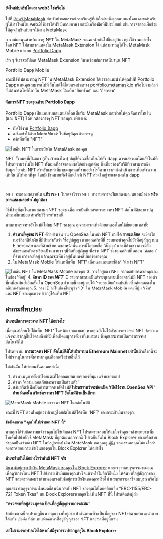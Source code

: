 
#### ยังใหม่กับคริปโตและ web3 ใช่หรือไม่


ไปที่ [เรียนรู้ MetaMask](https://learn.metamask.io/) สำหรับประสบการณ์การเรียนรู้ที่เข้าใจง่ายซึ่งออกแบบมาโดยเฉพาะสำหรับผู้ใช้งานใหม่ใน web3ใช้งานได้ฟรี มีหลายภาษา และมีเครื่องมือที่มีประโยชน์ เช่น การจำลองเพื่อช่วยให้คุณคุ้นชินกับการใช้งาน MetaMask



การสนับสนุนสำหรับการดู NFT ใน MetaMask จะแตกต่างกันไปขึ้นอยู่กับว่าคุณใช้งานอย่างไร โดย NFT ไม่สามารถแสดงใน MetaMask Extension ได้ แต่สามารถดูได้ใน MetaMask Mobile และบน [Portfolio Dapp](https://portfolio.metamask.io).


เร็ว ๆ นี้เราจะอัปเดต MetaMask Extension ที่มาพร้อมกับการสนับสนุน NFT




Portfolio Dapp Mobile


ขณะนี้ยังไม่สามารถดู NFT ใน MetaMask Extension ได้เราขอแนะนำให้คุณไปที่ Portfolio Dapp แทนคุณสามารถไปที่เว็บไซต์ได้โดยตรงผ่านทาง [portfolio.metamask.io](https://portfolio.metamask.io) หรือไปตามลิงก์ 'ไซต์พอร์ตโฟลิโอ' ใน MetaMask ใต้แท็บ 'สินทรัพย์' และ 'กิจกรรม'


#### จัดการ NFT ของคุณด้วย Portfolio Dapp


Portfolio Dapp เป็นแอปแบบสแตนด์อโลนที่เสริม MetaMask และช่วยให้คุณจัดการโทเค็น (และ NFT) ได้หากต้องการดู NFT ของคุณ เพียงแค่:


* เปิดใช้งาน [Portfolio Dapp](https://portfolio.metamask.io/)
* ลงชื่อเข้าใช้ด้วย MetaMask ในที่อยู่ที่คุณต้องการดู
* คลิกที่แท็บ "NFT"


![โทเค็น NFT ในกระเป๋าเงิน MetaMask ของคุณ](https://support.metamask.io/hc/article_attachments/12538256914331)


NFT ทั้งหมดที่เป็นของ (เป็นเจ้าของโดย) บัญชีที่คุณเชื่อมโยงไปยัง dapp ควรแสดงผลโดยอัตโนมัติโปรดทราบว่าไม่ใช่ NFT ทั้งหมดที่อาจแสดงผลได้อย่างถูกต้อง ซึ่งเกี่ยวข้องกับวิธีที่เราสามารถดึงข้อมูลเกี่ยวกับ NFT สำหรับแหล่งที่มาของบุคคลที่สามอย่างไรก็ตาม เรากำลังดำเนินการเพื่อเพิ่มความเข้ากันได้ให้มากที่สุด โดยมีเป้าหมายเพื่อให้แน่ใจว่า NFT ส่วนใหญ่จะแสดงผลใน dapp


 




NFT จะแสดงผลภายใต้ **แท็บ NFT** โปรดจำไว้ว่า NFT บางรายการจะไม่แสดงผลบนแอปมือถือ **หรืออาจแสดงผลอย่างไม่ถูกต้อง**


วิธีที่ง่ายที่สุดในการแสดงผล NFT ของคุณคือการเปิดฟีเจอร์การตรวจหา NFT อัตโนมัติของแอปดู [คำถามที่พบบ่อย](#h_01FX57WQCNFY5GKFYR8YYW70D5) สำหรับวิธีการทำเช่นนี้


หากการตรวจหาอัตโนมัติไม่พบ NFT ของคุณ คุณสามารถเพิ่มด้วยตนเองโดยใช้ขั้นตอนเหล่านี้:


1. **ค้นหา*ที่อยู่*ของ NFT** ตัวอย่างเช่น บน OpenSea ในหน้า NFT ภายใต้ **รายละเอียด** จะมีค่าไฮเปอร์ลิงก์สีน้ำเงินที่มีป้ายกำกับว่า 'ที่อยู่สัญญา'หากคุณคลิกที่นี่ ระบบจะนำคุณไปยังที่อยู่สัญญาบน Etherscan และที่ด้านซ้ายบนของหน้านั้น ควรมีไอคอนชื่อ 'สัญญา' และที่ด้านขวาควรมีตัวอักษรและตัวเลขเรียงเป็นแถวยาว ๆนี่คือที่อยู่สัญญาที่สร้าง NFT ของคุณคลิกที่ไอคอน 'คัดลอก' ที่ด้านขวาของที่อยู่ แล้วคุณจะเห็นที่อยู่นั้นบนคลิปบอร์ดของคุณ
2. ใน MetaMask Mobile ให้แตะที่แท็บ 'NFT' เลื่อนลงและแตะที่ลิงก์ 'นำเข้า NFT'


![โทเค็น NFT ใน MetaMask Mobile ของคุณ](https://support.metamask.io/hc/article_attachments/12676602789147)
3. วางที่อยู่ของ NFT จากคลิปบอร์ดของคุณลงในช่อง 'ที่อยู่'
4. **ค้นหา ID ของ *NFT*** ID รายการสะสมเป็นตัวระบุเฉพาะเนื่องจากไม่มี NFT สองตัวที่เหมือนกันย้ำอีกครั้ง ใน OpenSea ตัวเลขนี้จะอยู่ภายใต้ 'รายละเอียด'จดบันทึกหรือคัดลอกลงในคลิปบอร์ดของคุณ
5. วาง ID ลงในช่องที่ระบุว่า 'ID' ใน MetaMask Mobile แตะที่ปุ่ม 'เพิ่ม' และ NFT ของคุณควรปรากฏใต้แท็บ NFT





**คำถามที่พบบ่อย**
-------------------




**ฉันจะเปิดการตรวจหา NFT ได้อย่างไร**

เมื่อคุณเปลี่ยนไปใช้แท็บ 'NFT' ในหน้าแรกของแอป หากคุณยังไม่ได้เปิดการตรวจหา NFT ข้อความแจ้งจะปรากฏขึ้นไปตามลิงก์ที่มีเพื่อเปิดเมนูการตั้งค่าที่เหมาะสม ซึ่งคุณสามารถเปิดการตรวจหาอัตโนมัติได้


โปรดทราบ: **การตรวจหา NFT อัตโนมัติมีให้บริการบน Ethereum Mainnet เท่านั้น**ตัวเลือกนี้จะไม่ปรากฏในการตั้งค่าหากคุณเลือกเครือข่ายอื่นไว้


ไม่เช่นนั้น ให้ทำตามขั้นตอนเหล่านี้:


1. ค้นหาเมนูการตั้งค่าโดยแตะที่ไอคอนแฮมเบอร์เกอร์ที่มุมบนซ้ายของแอป
2. ค้นหา 'ความปลอดภัยและความเป็นส่วนตัว'
3. สลับสวิตช์เพื่อเปิดการตรวจหาอัตโนมัติ**โปรดทราบว่าจะต้องเปิด 'เปิดใช้งาน OpenSea API' ด้วย มิฉะนั้น สวิตช์ตรวจหา NFT อัตโนมัติจะเป็นสีเทา**


![MetaMask Mobile ตรวจหา NFT โดยอัตโนมัติ](https://support.metamask.io/hc/article_attachments/12539099228187)


ขณะนี้ NFT ส่วนใหญ่ควรปรากฏโดยอัตโนมัติใต้แท็บ 'NFT' ของกระเป๋าเงินของคุณ





**ข้อผิดพลาด "คุณไม่ใช่เจ้าของ NFT นี้"**

หากคุณได้รับข้อความแจ้งว่าคุณไม่ใช่เจ้าของ NFT โปรดตรวจสอบให้แน่ใจว่าคุณกำลังพยายามเพิ่มโทเค็นไปยังบัญชี MetaMask ที่ถูกต้องนอกจากนี้ โปรดยืนยันใน Block Explorer ของเครือข่ายว่าคุณเป็นเจ้าของ NFT ในที่อยู่กระเป๋าเงิน MetaMask ของคุณดู [คู่มือ](https://support.metamask.io/hc/en-us/articles/360057536611-How-to-check-my-wallet-activity-on-the-blockchain-explorer) ของเราหากคุณไม่แน่ใจว่าจะตรวจสอบกระเป๋าเงินของคุณใน Block Explorer ได้อย่างไร





**ฉันจะยืนยันได้อย่างไรว่าฉันมี NFT จริง**

[ค้นหาที่อยู่กระเป๋าเงิน MetaMask ของคุณใน Block Explorer](https://support.metamask.io/hc/en-us/articles/360057536611-How-to-check-my-wallet-activity-on-the-blockchain-explorer) และตรวจสอบธุรกรรมของคุณเพื่อดูว่าการโอน NFT ไปยังกระเป๋าเงินของคุณสำเร็จแล้วหรือไม่อีกวิธีหนึ่ง ให้ค้นหาที่อยู่สัญญาของ NFT และตรวจสอบว่าตำแหน่งตรงกับที่อยู่กระเป๋าเงินของคุณหรือไม่ และธุรกรรมเสร็จสมบูรณ์หรือไม่


คุณสามารถดูธุรกรรมทั้งหมดที่ดำเนินการกับ NFT ของคุณได้โดยคลิกแท็บ "ERC-1155/ERC-721 Token Txns" บน Block Explorerหากคุณไม่เห็น NFT ที่นี่ โปรดติดต่อผู้ส่ง





**"ตรวจพบที่อยู่ส่วนบุคคล ป้อนที่อยู่สัญญารายการสะสม"**

ข้อผิดพลาดนี้จะปรากฏขึ้นหากคุณวางที่อยู่กระเป๋าเงินแทนที่จะเป็นที่อยู่ของ NFTทำตามคำแนะนำภายใต้แท็บ *มือถือ* ที่ด้านบนเพื่อค้นหาที่อยู่สัญญาของ NFT และวางที่อยู่นี้แทน





#### **เราไม่สามารถทำอะไรได้หากไม่มีธุรกรรมปรากฏอยู่ใน Block Explorer**

